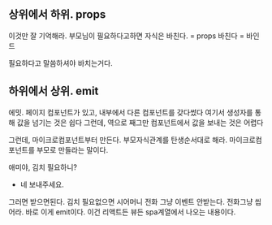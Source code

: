 
## 상위에서 하위. props

이것만 잘 기억해라.
부모님이 필요하다고하면 자식은 바친다.  = props
바친다 = 바인드

필요하다고 말씀하셔야 바치는거다.


## 하위에서 상위. emit

에밋.
페이지 컴포넌트가 있고,
내부에서 다른 컴포넌트를 갖다썼다
여기서 생성자를 통해 값을 넘기는 것은 쉽다
그런데, 역으로 째그만 컴포넌트에서 값을 보내는 것은 어렵다

그런데, 마이크로컴포넌트부터 만든다.
부모자식관계를 탄생순서대로 해라.
마이크로컴포넌트를 부모로 만들라는 말이다.


애미야, 김치 필요하니?
- 네 보내주세요. 

그러면 받으면된다.
김치 필요없으면 시어머니 전화 그냥 이벤트 안받는다.
전화그냥 씹어라.
바로 이게 emit이다. 
이건 리액트든 뷰든 spa계열에서 나오는 내용이다.